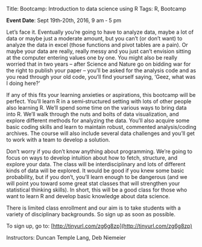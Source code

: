 Title: Bootcamp: Introduction to data science using R
Tags: R, Bootcamp


__Event Date__:  Sept 19th‐20th, 2016, 9 am ‐ 5 pm

Let’s face it. Eventually you’re going to have to analyze data, maybe a lot
of data or maybe just a moderate amount, but you can’t (or don’t want) to
analyze the data in excel (those functions and pivot tables are a pain). Or
maybe your data are really, really messy and you just can’t envision sitting
at the computer entering values one by one. You might also be really worried
that in two years – after Science and Nature go on bidding war for the right
to publish your paper – you’ll be asked for the analysis code and as you
read through your old code, you’ll find yourself saying, ‘Geez, what was I
doing here?’

If any of this fits your learning anxieties or aspirations, this bootcamp
will be perfect. You’ll learn R in a semi‐structured setting with lots of
other people also learning R. We’ll spend some time on the various ways to
bring data into R. We’ll walk through the nuts and bolts of data
visualization, and explore different methods for analyzing the data. You’ll
also acquire some basic coding skills and learn to maintain robust,
commented analysis/coding archives. The course will also include several
data challenges and you’ll get to work with a team to develop a solution.

Don’t worry if you don’t know anything about programming. We’re going to
focus on ways to develop intuition about how to fetch, structure, and
explore your data. The class will be interdisciplinary and lots of different
kinds of data will be explored. It would be good if you knew some basic
probability, but if you don’t, you’ll learn enough to be dangerous (and we
will point you toward some great stat classes that will strengthen your
statistical thinking skills). In short, this will be a good class for those
who want to learn R and develop basic knowledge about data science.

There is limited class enrollment and our aim is to take students with a
variety of disciplinary backgrounds. So sign up as soon as possible.

To sign up, go to: [http://tinyurl.com/zg6g8zp](http://tinyurl.com/zg6g8zp)

Instructors: Duncan Temple Lang, Deb Niemeier
